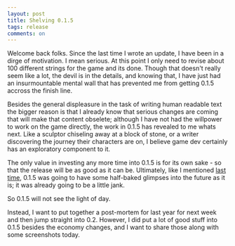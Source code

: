 ```yaml
---
layout: post
title: Shelving 0.1.5
tags: release
comments: on
---
```


Welcome back folks. Since the last time I wrote an update, I have been in a dirge of motivation. I mean serious. At this point I only need to revise about 100 different strings for the game and its done. Though that doesn't really seem like a lot, the devil is in the details, and knowing that, I have just had an insurmountable mental wall <!--more--> that has prevented me from getting 0.1.5 accross the finish line.

Besides the general displeasure in the task of writing human readable text the bigger reason is that I already know that serious changes are coming that will make that content obselete; although I have not had the willpower to work on the game directly, the work in 0.1.5 has revealed to me whats next. Like a sculptor chiseling away at a block of stone, or a writer discovering the journey their characters are on, I believe game dev certainly has an exploratory component to it.

The only value in investing any more time into 0.1.5 is for its own sake - so that the release will be as good as it can be. Ultimately, like I mentioned [last time](2019-01-01-site-launch.md), 0.1.5 was going to have some half-baked glimpses into the future as it is; it was already going to be a little jank.

So 0.1.5 will not see the light of day.

Instead, I want to put together a post-mortem for last year for next week and then jump straight into 0.2. However, I did put a lot of good stuff into 0.1.5 besides the economy changes, and I want to share those along with some screenshots today. 

